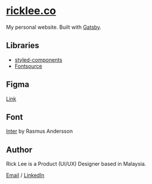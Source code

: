 # [ricklee.co](https://ricklee.co)

My personal website. Built with [Gatsby](https://www.gatsbyjs.com).

<!-- ## Adding Next -->

## Libraries

- [styled-components](https://styled-components.com)
- [Fontsource](https://fontsource.org)

## Figma

[Link](https://www.figma.com/file/y9dBzF27MZuOGgKbXDJDbF/ricklee.co?node-id=20%3A106)

## Font

[Inter](https://rsms.me/inter/) by Rasmus Andersson

## Author

Rick Lee is a Product (UI/UX) Designer based in Malaysia.

[Email](mailto:rick@ricklee.co) / [LinkedIn](https://www.linkedin.com/in/rickwsonlee)
